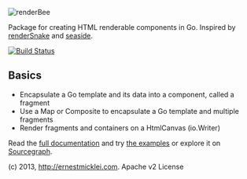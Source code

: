 ![renderBee](https://s3.amazonaws.com/public.philemonworks.com/renderbee/bee.png)

Package for creating HTML renderable components in Go.
Inspired by [renderSnake](http://rendersnake.org) and [seaside](http://www.seaside.st/).

[![Build Status](https://travis-ci.org/emicklei/renderbee.png)](https://travis-ci.org/emicklei/renderbee)

## Basics

- Encapsulate a Go template and its data into a component, called a fragment
- Use a Map or Composite to encapsulate a Go template and multiple fragments
- Render fragments and containers on a HtmlCanvas (io.Writer)

Read the [full documentation](http://godoc.org/github.com/emicklei/renderbee) and try [the examples](https://github.com/emicklei/renderbee/tree/master/examples) or explore it on [Sourcegraph](https://sourcegraph.com/github.com/emicklei/renderbee).

(c) 2013, http://ernestmicklei.com. Apache v2 License
